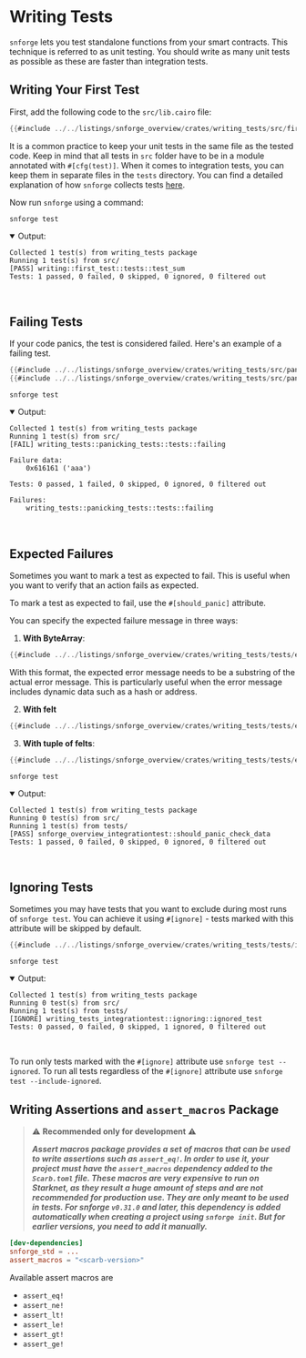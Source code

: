 # Writing Tests

`snforge` lets you test standalone functions from your smart contracts. This technique is referred to as unit testing. You
should write as many unit tests as possible as these are faster than integration tests.

## Writing Your First Test

First, add the following code to the `src/lib.cairo` file:

```rust
{{#include ../../listings/snforge_overview/crates/writing_tests/src/first_test.cairo}}
```

It is a common practice to keep your unit tests in the same file as the tested code.
Keep in mind that all tests in `src` folder have to be in a module annotated with `#[cfg(test)]`.
When it comes to integration tests, you can keep them in separate files in the `tests` directory.
You can find a detailed explanation of how `snforge` collects tests [here](test-collection.md).

Now run `snforge` using a command:

```shell
snforge test
```

<details open>
<summary>Output:</summary>

```shell
Collected 1 test(s) from writing_tests package
Running 1 test(s) from src/
[PASS] writing::first_test::tests::test_sum
Tests: 1 passed, 0 failed, 0 skipped, 0 ignored, 0 filtered out
```
</details>
<br>

## Failing Tests

If your code panics, the test is considered failed. Here's an example of a failing test.

```rust
{{#include ../../listings/snforge_overview/crates/writing_tests/src/panicking_tests.cairo:first_half}}
{{#include ../../listings/snforge_overview/crates/writing_tests/src/panicking_tests.cairo:second_half}}
```

```shell
snforge test
```

<details open>
<summary>Output:</summary>

```shell
Collected 1 test(s) from writing_tests package
Running 1 test(s) from src/
[FAIL] writing_tests::panicking_tests::tests::failing

Failure data:
    0x616161 ('aaa')

Tests: 0 passed, 1 failed, 0 skipped, 0 ignored, 0 filtered out

Failures:
    writing_tests::panicking_tests::tests::failing
```
</details>
<br>

## Expected Failures

Sometimes you want to mark a test as expected to fail. This is useful when you want to verify that an action fails as
expected.

To mark a test as expected to fail, use the `#[should_panic]` attribute.

You can specify the expected failure message in three ways:

1. **With ByteArray**:
```rust
{{#include ../../listings/snforge_overview/crates/writing_tests/tests/expected_failures.cairo:byte_array}}
```
With this format, the expected error message needs to be a substring of the actual error message. This is particularly useful when the error message includes dynamic data such as a hash or address.

2. **With felt**
```rust
{{#include ../../listings/snforge_overview/crates/writing_tests/tests/expected_failures.cairo:felt}}
```

3. **With tuple of felts**:
```rust
{{#include ../../listings/snforge_overview/crates/writing_tests/tests/expected_failures.cairo:tuple}}
```

```shell
snforge test
```

<details open>
<summary>Output:</summary>

```shell
Collected 1 test(s) from writing_tests package
Running 0 test(s) from src/
Running 1 test(s) from tests/
[PASS] snforge_overview_integrationtest::should_panic_check_data
Tests: 1 passed, 0 failed, 0 skipped, 0 ignored, 0 filtered out
```
</details>
<br>

## Ignoring Tests

Sometimes you may have tests that you want to exclude during most runs of `snforge test`.
You can achieve it using `#[ignore]` - tests marked with this attribute will be skipped by default.

```rust
{{#include ../../listings/snforge_overview/crates/writing_tests/tests/ignoring.cairo}}
```

```shell
snforge test
```

<details open>
<summary>Output:</summary>

```shell
Collected 1 test(s) from writing_tests package
Running 0 test(s) from src/
Running 1 test(s) from tests/
[IGNORE] writing_tests_integrationtest::ignoring::ignored_test
Tests: 0 passed, 0 failed, 0 skipped, 1 ignored, 0 filtered out
```
</details>
<br>

To run only tests marked with the  `#[ignore]` attribute use `snforge test --ignored`.
To run all tests regardless of the `#[ignore]` attribute use `snforge test --include-ignored`.

## Writing Assertions and `assert_macros` Package
> ⚠️ **Recommended only for development** ️⚠️
> 
>***Assert macros package provides a set of macros that can be used to write assertions such as `assert_eq!`.
In order to use it, your project must have the `assert_macros` dependency added to the `Scarb.toml` file.
These macros are very expensive to run on Starknet, as they result a huge amount of steps and are not recommended for production use. 
They are only meant to be used in tests.
For snforge `v0.31.0` and later, this dependency is added automatically when creating a project using `snforge init`. But for earlier versions, you need to add it manually.***

```toml
[dev-dependencies]
snforge_std = ...
assert_macros = "<scarb-version>"
```

Available assert macros are 
- `assert_eq!`
- `assert_ne!`
- `assert_lt!`
- `assert_le!`
- `assert_gt!`
- `assert_ge!`
